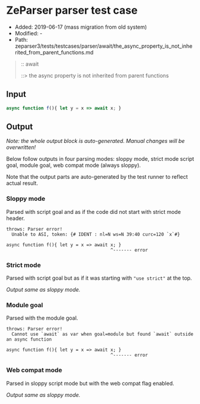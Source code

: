 # ZeParser parser test case

- Added: 2019-06-17 (mass migration from old system)
- Modified: -
- Path: zeparser3/tests/testcases/parser/await/the_async_property_is_not_inherited_from_parent_functions.md

> :: await
>
> ::> the async property is not inherited from parent functions

## Input

`````js
async function f(){ let y = x => await x; }
`````

## Output

_Note: the whole output block is auto-generated. Manual changes will be overwritten!_

Below follow outputs in four parsing modes: sloppy mode, strict mode script goal, module goal, web compat mode (always sloppy).

Note that the output parts are auto-generated by the test runner to reflect actual result.

### Sloppy mode

Parsed with script goal and as if the code did not start with strict mode header.

`````
throws: Parser error!
  Unable to ASI, token: {# IDENT : nl=N ws=N 39:40 curc=120 `x`#}

async function f(){ let y = x => await x; }
                                       ^------- error
`````

### Strict mode

Parsed with script goal but as if it was starting with `"use strict"` at the top.

_Output same as sloppy mode._

### Module goal

Parsed with the module goal.

`````
throws: Parser error!
  Cannot use `await` as var when goal=module but found `await` outside an async function

async function f(){ let y = x => await x; }
                                       ^------- error
`````


### Web compat mode

Parsed in sloppy script mode but with the web compat flag enabled.

_Output same as sloppy mode._
